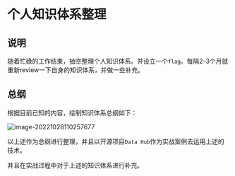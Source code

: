 # 个人知识体系整理

## 说明

随着忙碌的工作结束，抽空整理个人知识体系。并设立一个`flag`。每隔2-3个月就重新review一下自身的知识体系，并做一些补充。

## 总纲

根据目前已知的内容，绘制知识体系总纲如下：

![image-20221028110257677](https://motionless-images.oss-cn-hangzhou.aliyuncs.com/imagesimage-20221028110257677.png)



以上述作为总纲进行整理，并且以开源项目`Data Hub`作为实战案例去运用上述的技术。

并且在实战过程中对于上述的知识体系进行补充。

